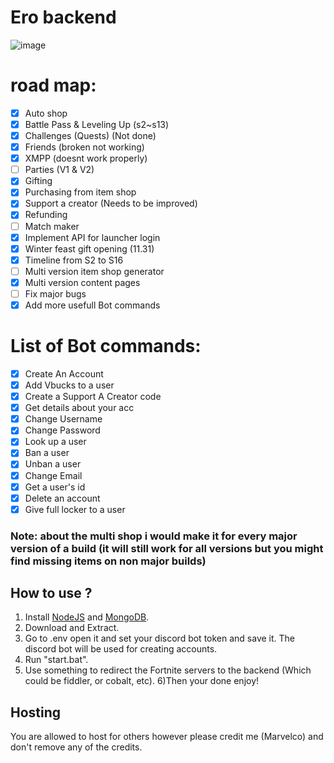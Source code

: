 # Ero backend

![image](https://github.com/user-attachments/assets/f5701c7b-7138-4e14-aff0-9417990c21c0)

# road map:
- [x] Auto shop
- [x] Battle Pass & Leveling Up (s2~s13)
- [x] Challenges (Quests) (Not done)
- [x] Friends (broken not working)
- [x] XMPP (doesnt work properly)
- [ ] Parties (V1 & V2)
- [x] Gifting
- [x] Purchasing from item shop
- [x] Support a creator (Needs to be improved)
- [x] Refunding
- [ ] Match maker
- [x] Implement API for launcher login
- [x] Winter feast gift opening (11.31)
- [x] Timeline from S2 to S16
- [ ] Multi version item shop generator
- [x] Multi version content pages
- [ ] Fix major bugs
- [x] Add more usefull Bot commands

 # List of Bot commands:
- [x] Create An Account
- [x] Add Vbucks to a user
- [X] Create a Support A Creator code
- [X] Get details about your acc
- [X] Change Username
- [X] Change Password
- [x] Look up a user
- [X] Ban a user
- [X] Unban a user
- [x] Change Email
- [x] Get a user's id
- [x] Delete an account
- [x] Give full locker to a user

### Note: about the multi shop i would make it for every major version of a build (it will still work for all versions but you might find missing items on non major builds)

## How to use ?
1) Install [NodeJS](https://nodejs.org/en/) and [MongoDB](https://www.mongodb.com/try/download/community).
2) Download and Extract.
3) Go to .env open it and set your discord bot token and save it. The discord bot will be used for creating accounts.
4) Run "start.bat".
5) Use something to redirect the Fortnite servers to the backend (Which could be fiddler, or cobalt, etc).
6)Then your done enjoy!

## Hosting
You are allowed to host for others however please credit me (Marvelco) and don't remove any of the credits.
